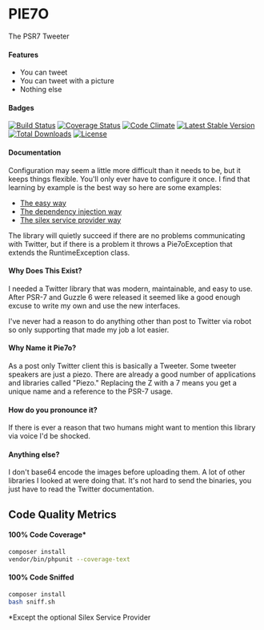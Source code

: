 # PIE7O
The PSR7 Tweeter

#### Features

 * You can tweet
 * You can tweet with a picture
 * Nothing else

#### Badges

[![Build Status](https://travis-ci.org/jimlind/pie7o.png?branch=master)](https://travis-ci.org/jimlind/pie7o)
[![Coverage Status](https://coveralls.io/repos/jimlind/pie7o/badge.svg?branch=master&service=github)](https://coveralls.io/github/jimlind/pie7o?branch=master)
[![Code Climate](https://codeclimate.com/github/jimlind/pie7o/badges/gpa.svg)](https://codeclimate.com/github/jimlind/pie7o)
[![Latest Stable Version](https://poser.pugx.org/jimlind/pie7o/v/stable)](https://packagist.org/packages/jimlind/pie7o)
[![Total Downloads](https://poser.pugx.org/jimlind/pie7o/downloads)](https://packagist.org/packages/jimlind/pie7o)
[![License](https://poser.pugx.org/jimlind/pie7o/license)](https://packagist.org/packages/jimlind/pie7o)

#### Documentation

Configuration may seem a little more difficult than it needs to be, but it keeps things flexible.
You'll only ever have to configure it once. I find that learning by example is the best way so here
are some examples:

 - [The easy way](example.php)
 - [The dependency injection way](example.di.php)
 - [The silex service provider way](example.silex.php)

The library will quietly succeed if there are no problems communicating with Twitter, but if there
is a problem it throws a Pie7oException that extends the RuntimeException class.

#### Why Does This Exist?

I needed a Twitter library that was modern, maintainable, and easy to use. After PSR-7 and Guzzle 6
were released it seemed like a good enough excuse to write my own and use the new interfaces.

I've never had a reason to do anything other than post to Twitter via robot so only supporting that
made my job a lot easier.

#### Why Name it Pie7o?

As a post only Twitter client this is basically a Tweeter. Some tweeter speakers are just a piezo.
There are already a good number of applications and libraries called "Piezo." Replacing the Z with
a 7 means you get a unique name and a reference to the PSR-7 usage.

#### How do you pronounce it?

If there is ever a reason that two humans might want to mention this library via voice I'd be
shocked.

#### Anything else?

I don't base64 encode the images before uploading them. A lot of other libraries I looked at were
doing that. It's not hard to send the binaries, you just have to read the Twitter documentation.

## Code Quality Metrics

#### 100% Code Coverage*
```sh
composer install
vendor/bin/phpunit --coverage-text
```

#### 100% Code Sniffed
```sh
composer install
bash sniff.sh
```

*Except the optional Silex Service Provider